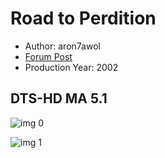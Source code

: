 # Road to Perdition

* Author: aron7awol
* [Forum Post](https://www.avsforum.com/threads/bass-eq-for-filtered-movies.2995212/post-57752934)
* Production Year: 2002

## DTS-HD MA 5.1

![img 0](https://i.imgur.com/R1qMk7z.jpg)

![img 1](https://i.imgur.com/fR6wwCy.jpg)

